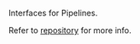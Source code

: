Interfaces for Pipelines.

Refer to [repository](https://github.com/ExcellenceDevelopment/Excellence.Pipelines) for more info.